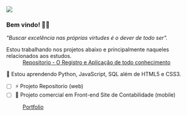<img  src="https://images.pexels.com/photos/1102913/pexels-photo-1102913.jpeg?auto=compress&cs=tinysrgb&dpr=2&h=650&w=940">
 
### Bem vindo! 👋🏽 <br>

_"Buscar excelência nas próprias virtudes é o dever de todo ser"._
 
  Estou trabalhando nos projetos abaixo e principalmente naqueles relacionados aos estudos. <br>
&nbsp;&nbsp;&nbsp;&nbsp;&nbsp;&nbsp;&nbsp;&nbsp;&nbsp;&nbsp; [Repositorio - O Registro e Aplicação de todo conhecimento](https://github.com/hailtonnoc/Caminho_da_Programacao)<br>

 
:seedling: Estou aprendendo Python, JavaScript, SQL além de HTML5 e CSS3.<br>

- [ ] ⚡ Projeto Repositorio (web)
- [ ] 🔭 Projeto comercial em Front-end Site de Contabilidade (mobile)

&nbsp;&nbsp;&nbsp;&nbsp;&nbsp;&nbsp;&nbsp;&nbsp;&nbsp;&nbsp; [Portfolio](https://hailtonoliveira.com.br/)
